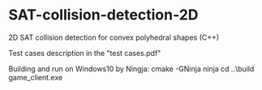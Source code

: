 # SAT-collision-detection-2D
2D SAT collision detection for convex polyhedral shapes (C++)

Test cases description in the "test cases.pdf"

Building and run on Windows10 by Ningja:
  cmake -GNinja
  ninja
  cd ..\build\
  game_client.exe
  
 
  
